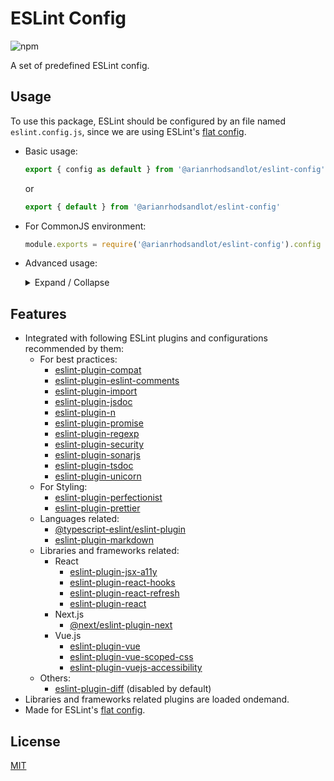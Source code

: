 # ESLint Config

![npm](https://img.shields.io/npm/v/@arianrhodsandlot/eslint-config)

A set of predefined ESLint config.

## Usage
To use this package, ESLint should be configured by an file named `eslint.config.js`, since we are using ESLint's [flat config](https://eslint.org/docs/latest/use/configure/configuration-files-new).

+ Basic usage:
  ```js
  export { config as default } from '@arianrhodsandlot/eslint-config'
  ```
  or
  ```js
  export { default } from '@arianrhodsandlot/eslint-config'
  ```
+ For CommonJS environment:
  ```js
  module.exports = require('@arianrhodsandlot/eslint-config').config
  ```
+ Advanced usage:
  <details>
    <summary>Expand / Collapse</summary>

    + Use the more powerful function `createConfig`
      + `createConfig` is a smart function that can detect should TS rules be enabled or which libraries-related plugins/rules should be + added:
        ```js
        import { createConfig } from '@arianrhodsandlot/eslint-config'

        export default createConfig()
        ```

      + Since flat config is actually an array, we can append more config items to it:
        ```js
        import { createConfig } from '@arianrhodsandlot/eslint-config'

        export default createConfig({
          append: {
            files: ['**/*.html'],
            plugins: {
              html: eslintHtmlPlugin,
            },
            rules: eslintHtmlPlugin.configs.recommended.rules,
          },
          prepend: {
            ignore: ['build/**/*']
          },
        })
        ```

      + Additional plugins/rules can be explictly enabled or disabled:
        ```js
        import { createConfig } from '@arianrhodsandlot/eslint-config'

        export default createConfig({
          markdown: false,
          next: true,
          prettier: false,
          react: true,
          rules: {
            eqeqeq: 'off',
          },
        })
        ```

        The full list of options are listed below.
        ```ts
        export interface CreateConfigOptions {
          /** Append custom flat configs to default */
          append?: FlatConfig | FlatConfigs

          /** Should eslint-plugin-compat be enabled */
          compat?: boolean

          /** Should eslint-plugin-diff be enabled */
          diff?: boolean

          /** Should eslint-plugin-eslint-comments be enabled */
          eslintComments?: boolean

          /** Should eslint-plugin-import be enabled */
          import?: boolean

          /** Should eslint-plugin-jsdoc be enabled */
          jsdoc?: boolean

          /** Should eslint-plugin-markdown be enabled */
          markdown?: boolean

          /** Should eslint-plugin-n be enabled */
          n?: boolean

          /** Should \@next/eslint-plugin-next be enabled */
          next?: boolean

          /** Should eslint-plugin-perfectionist be enabled */
          perfectionist?: boolean

          /** Append custom flat configs to default */
          prepend?: FlatConfig | FlatConfigs

          /** Should eslint-plugin-prettier be enabled */
          prettier?: boolean

          /** Should eslint-plugin-promise be enabled */
          promise?: boolean

          /** Should eslint-plugin-react, eslint-plugin-jsx-a11y, eslint-plugin-react-hooks, eslint-plugin-react-refresh be enabled */
          react?: boolean

          /** Should eslint-plugin-regexp be enabled */
          regexp?: boolean

          /** Custom rules */
          rules?: FlatConfigRules

          /** Should eslint-plugin-security be enabled */
          security?: boolean

          /** Should eslint-plugin-sonarjs be enabled */
          sonarjs?: boolean

          /** Should eslint-plugin-tsdoc be enabled */
          tsdoc?: boolean

          /** Should \@typescript-eslint/eslint-plugin be enabled */
          typescript?: boolean

          /** Should eslint-plugin-unicorn be enabled */
          unicorn?: boolean

          /** Should eslint-plugin-vue, eslint-plugin-vuejs-accessibility, eslint-plugin-vue-scoped-css be enabled */
          vue?: boolean
        }
        ```
  </details>

## Features
+ Integrated with following ESLint plugins and configurations recommended by them:
  + For best practices:
    + [eslint-plugin-compat](https://github.com/amilajack/eslint-plugin-compat)
    + [eslint-plugin-eslint-comments](https://github.com/eslint-community/eslint-plugin-eslint-comments)
    + [eslint-plugin-import](https://github.com/import-js/eslint-plugin-import)
    + [eslint-plugin-jsdoc](https://github.com/gajus/eslint-plugin-jsdoc)
    + [eslint-plugin-n](https://github.com/eslint-community/eslint-plugin-n)
    + [eslint-plugin-promise](https://github.com/eslint-community/eslint-plugin-promise)
    + [eslint-plugin-regexp](https://github.com/ota-meshi/eslint-plugin-regexp)
    + [eslint-plugin-security](https://github.com/eslint-community/eslint-plugin-security)
    + [eslint-plugin-sonarjs](https://github.com/SonarSource/eslint-plugin-sonarjs/)
    + [eslint-plugin-tsdoc](https://github.com/microsoft/tsdoc/tree/main/eslint-plugin)
    + [eslint-plugin-unicorn](https://github.com/sindresorhus/eslint-plugin-unicorn)
  + For Styling:
    + [eslint-plugin-perfectionist](https://github.com/azat-io/eslint-plugin-perfectionist)
    + [eslint-plugin-prettier](https://github.com/prettier/eslint-plugin-prettier)
  + Languages related:
    + [@typescript-eslint/eslint-plugin](https://github.com/typescript-eslint/typescript-eslint)
    + [eslint-plugin-markdown](https://github.com/eslint/eslint-plugin-markdown)
  + Libraries and frameworks related:
    + React
      + [eslint-plugin-jsx-a11y](https://github.com/jsx-eslint/eslint-plugin-jsx-a11y)
      + [eslint-plugin-react-hooks](https://github.com/facebook/react/tree/main/packages/eslint-plugin-react-hooks)
      + [eslint-plugin-react-refresh](https://github.com/ArnaudBarre/eslint-plugin-react-refresh)
      + [eslint-plugin-react](https://github.com/jsx-eslint/eslint-plugin-react)
    + Next.js
      + [@next/eslint-plugin-next](https://nextjs.org/docs/pages/building-your-application/configuring/eslint#eslint-plugin)
    + Vue.js
      + [eslint-plugin-vue](https://github.com/vuejs/eslint-plugin-vue)
      + [eslint-plugin-vue-scoped-css](https://github.com/future-architect/eslint-plugin-vue-scoped-css)
      + [eslint-plugin-vuejs-accessibility](https://github.com/vue-a11y/eslint-plugin-vuejs-accessibility)
  + Others:
    + [eslint-plugin-diff](https://github.com/azat-io/eslint-plugin-perfectionist) (disabled by default)
+ Libraries and frameworks related plugins are loaded ondemand.
+ Made for ESLint's [flat config](https://eslint.org/docs/latest/use/configure/configuration-files-new).

## License
[MIT](license)
